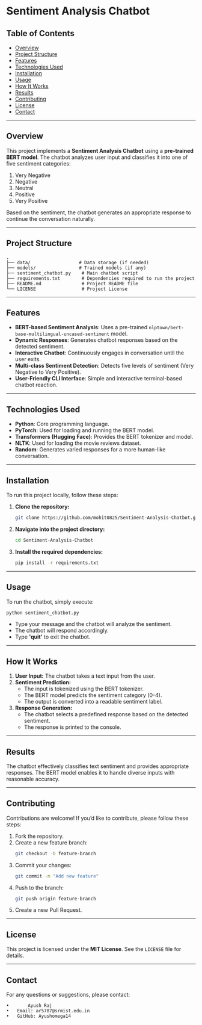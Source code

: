 # Sentiment Analysis Chatbot

## Table of Contents
- [Overview](#overview)
- [Project Structure](#project-structure)
- [Features](#features)
- [Technologies Used](#technologies-used)
- [Installation](#installation)
- [Usage](#usage)
- [How It Works](#how-it-works)
- [Results](#results)
- [Contributing](#contributing)
- [License](#license)
- [Contact](#contact)

---

## Overview
This project implements a **Sentiment Analysis Chatbot** using a **pre-trained BERT model**. The chatbot analyzes user input and classifies it into one of five sentiment categories:

1. Very Negative
2. Negative
3. Neutral
4. Positive
5. Very Positive

Based on the sentiment, the chatbot generates an appropriate response to continue the conversation naturally.

---

## Project Structure
```plaintext
.
├── data/                  # Data storage (if needed)
├── models/                # Trained models (if any)
├── sentiment_chatbot.py    # Main chatbot script
├── requirements.txt        # Dependencies required to run the project
├── README.md               # Project README file
└── LICENSE                 # Project License
```

---

## Features

- **BERT-based Sentiment Analysis**: Uses a pre-trained `nlptown/bert-base-multilingual-uncased-sentiment` model.
- **Dynamic Responses**: Generates chatbot responses based on the detected sentiment.
- **Interactive Chatbot**: Continuously engages in conversation until the user exits.
- **Multi-class Sentiment Detection**: Detects five levels of sentiment (Very Negative to Very Positive).
- **User-Friendly CLI Interface**: Simple and interactive terminal-based chatbot reaction.

---

## Technologies Used

- **Python**: Core programming language.
- **PyTorch**: Used for loading and running the BERT model.
- **Transformers (Hugging Face)**: Provides the BERT tokenizer and model.
- **NLTK**: Used for loading the movie reviews dataset.
- **Random**: Generates varied responses for a more human-like conversation.

---

## Installation

To run this project locally, follow these steps:

1. **Clone the repository:**
   ```sh
   git clone https://github.com/mohit0825/Sentiment-Analysis-Chatbot.git
   ```

2. **Navigate into the project directory:**
   ```sh
   cd Sentiment-Analysis-Chatbot
   ```

3. **Install the required dependencies:**
   ```sh
   pip install -r requirements.txt
   ```

---

## Usage

To run the chatbot, simply execute:

```sh
python sentiment_chatbot.py
```

- Type your message and the chatbot will analyze the sentiment.
- The chatbot will respond accordingly.
- Type **'quit'** to exit the chatbot.

---

## How It Works

1. **User Input:** The chatbot takes a text input from the user.
2. **Sentiment Prediction:**
   - The input is tokenized using the BERT tokenizer.
   - The BERT model predicts the sentiment category (0-4).
   - The output is converted into a readable sentiment label.
3. **Response Generation:**
   - The chatbot selects a predefined response based on the detected sentiment.
   - The response is printed to the console.

---

## Results

The chatbot effectively classifies text sentiment and provides appropriate responses. The BERT model enables it to handle diverse inputs with reasonable accuracy.

---

## Contributing

Contributions are welcome! If you’d like to contribute, please follow these steps:

1. Fork the repository.
2. Create a new feature branch:
   ```sh
   git checkout -b feature-branch
   ```
3. Commit your changes:
   ```sh
   git commit -m "Add new feature"
   ```
4. Push to the branch:
   ```sh
   git push origin feature-branch
   ```
5. Create a new  Pull Request.

---

## License

This project is licensed under the **MIT License**. See the `LICENSE` file for details.

---

## Contact

For any questions or suggestions, please contact:

    •       Ayush Raj
	•	Email: ar5787@srmist.edu.in
	•	GitHub: Ayushomega14

